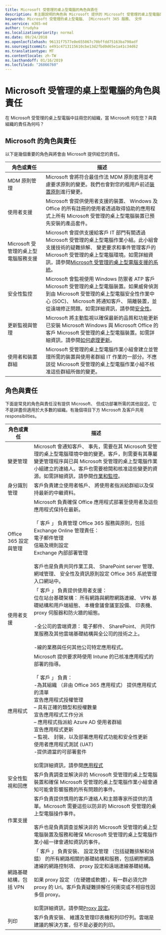 ```yaml
---
title: Microsoft 受管理的桌上型電腦的角色與責任
description: 本主題說明的角色與 Microsoft 提供的 Microsoft 受管理的桌上型電腦的責任。
keywords: Microsoft 受管理的桌上型電腦、 [Microsoft 365 服務、 文件
ms.service: m365-md
author: trudyha
ms.localizationpriority: normal
ms.date: 09/24/2018
ms.openlocfilehash: 96131f7577e0e655067c70bffdd75163ba790adf
ms.sourcegitcommit: e491c4713115610cbe13d2fbd0d65e1a41c34d62
ms.translationtype: MT
ms.contentlocale: zh-TW
ms.lasthandoff: 01/16/2019
ms.locfileid: "26866760"
---
```

# <a name="microsoft-managed-desktop-roles-and-responsibilities"></a>Microsoft 受管理的桌上型電腦的角色與責任


<!--This topic is the target for a "Learn more" link in the Admin Portal (aka.ms/admin-access); do not delete.-->
<!-- from Roles and responsibilities -->

在 Microsoft 受管理的桌上型電腦中註冊您的組織，當 Microsoft 何在您？與貴組織的責任為何吗？

## <a name="microsofts-roles-and-responsibilities"></a>Microsoft 的角色與責任

以下是幾個重要的角色與將會由 Microsoft 提供給您的責任。

角色或責任 | 描述
--- | ---
MDM 原則管理 | Microsoft 會將符合最佳作法 MDM 原則套用並考慮要求原則的變更。我們也會對您的租用戶前述[裝置原則](../service-description/device-policies.md)進行變更。
使用者支援 | Microsoft 會提供使用者支援的裝置、 Windows 及 Office 的所有註冊的使用者透過取得協助的應用程式上所有 Microsoft 受管理的桌上型電腦裝置已預先安裝的產品套件。 
Microsoft 受管理的桌上型電腦服務支援 | Microsoft 會提供支援給客戶 IT 部門有關透過 Microsoft 受管理的桌上型電腦作業小組。此小組會支援技術的疑難排解、 變更要求和事件管理客戶的 Microsoft 受管理的桌上型電腦環境。如需詳細資訊，請參閱[Microsoft 受管理的桌上型電腦支援的系統](../working-with-managed-desktop/admin-support.md)。
安全性監控 | Microsoft 會監視使用 Windows 防禦者 ATP 客戶 Microsoft 受管理的桌上型電腦裝置。如果威脅偵測到由 Microsoft 受管理的桌上型電腦安全性作業中心 (SOC)、 Microsoft 將通知客戶、 隔離裝置，並從遠端修正問題。如需詳細資訊，請參閱[安全性](../service-description/security.md)。
更新監視與管理 | Microsoft 將主動監視以確保最新的品質和功能更新已安裝 Microsoft Windows 與 Microsoft Office 的客戶 Microsoft 受管理的桌上型電腦裝置。如需詳細資訊，請參閱[如何處理更新](../service-description/updates.md)。
使用者和裝置群組 | Microsoft 受管理的桌上型電腦作業小組會建立並管理所需的裝置與使用者群組 IT 作業的一部分。不應該從 Microsoft 受管理的桌上型電腦作業小組不核准這些群組所做的變更。

## <a name="your-roles-and-responsibilities"></a>角色與責任

下面是常見的角色與責任沒有提供 Microsoft、 但成功部署所需的其他設定。它不是詳盡但適用於大多數的組織。有幾個項目下方 Microsoft 及客戶共用 responsibilties。 

角色或責任 | 描述
--- | ---
變更管理 | Microsoft 會通知客戶、 事先，需要在其 Microsoft 受管理的桌上型電腦環境中做的變更。客戶，則需要有其專屬變更管理程序與已與 Microsoft 受管理的桌上型電腦作業小組建立的連絡人。客戶也需要檢閱和核准這些變更的資源。如需詳細資訊，請參閱[作業和監控](../service-description/operations-and-monitoring.md)。  
身分識別管理 | 客戶負責建立使用者帳戶、 將使用者指派給群組以及保持最新的中繼資料。 
Office 365 設定與管理 | Microsoft 負責確保 Office 應用程式部署至使用者及這些應用程式保持在最新。 <br><br> 「 客戶 」 負責管理 Office 365 服務與原則，包括 Exchange Online 管理責任：<br>電子郵件管理<br>信箱及規則設定<br>Exchange 內部部署管理<br><br>客戶也是負責共同作業工具、 SharePoint server 管理、 網域管理、 安全性及資訊原則設定 Office 365 系統管理入口網站中。 
使用者支援 | 「 客戶 」 負責提供使用者支援： <br>位在站台基礎架構： 所有網路與網際網路連線、 VPN 基礎結構和用戶端組態、 本機會議會議室設備、 印表機、 proxy 伺服器和防火牆的組態。<br><br>-全公司的雲端資源： 電子郵件、 SharePoint、 共同作業服務及其他雲端基礎結構與全公司的技術之上。<br><br>-線的業務與任何其他公司特定應用程式。
應用程式 | Microsoft 提供要求時使用 Intune 的已核准應用程式的部署的指導。<br><br>「 客戶 」 負責：<br>-為其組織 （非由 Office 365 應用程式） 提供應用程式的清單<br>宣告應用程式授權管理<br>– 具有正確的類型和授權數量<br>宣告應用程式工作分派<br>– 應用程式指派給 Azure AD 使用者群組<br>宣告應用程式更新<br>– 監視、 封裝，以及部署應用程式功能和安全性更新<br>使用者應用程式測試 (UAT)<br>-提供適當的可部署套件<br><br>如需詳細資訊，請參閱[應用程式](../get-ready/apps.md)
安全性監視和回應 | 客戶負責調查並解決非的 Microsoft 受管理的桌上型電腦裝置和確保 Microsoft 受管理的桌上型電腦作業小組會通知可能會影響服務的所有問題的事件。
作業支援 | 客戶負責提供慣用的客戶連絡人和主題專家所提供的清單。Microsoft 需要這些以防非的 Microsoft 受管理的桌上型電腦操作事件。 <br><br>客戶也是負責調查並解決非的 Microsoft 受管理的桌上型電腦裝置及服務和確保 Microsoft 受管理的桌上型電腦作業小組一律會通知資訊的事件。
網路基礎結構，包括 VPN | 「 客戶 」 負責安裝、 設定及管理 （包括疑難排解和偵錯） 的所有網路相關的基礎結構和服務，包括網際網路連線的網路控制項、 proxy 設定和遠端連線基礎結構。<br><br>如果 proxy 設定 （在硬體或軟體），有一群必須允許 proxy 的 Url。客戶負責疑難排解任何衝突或不相容性因多個 proxy。<br><br>如需詳細資訊，請參閱[Proxy 設定](../get-ready/network.md)。
列印 | 客戶負責安裝、 維護及管理印表機和列印佇列。雲端是建議的解決方案，但不是必要的列印。 




